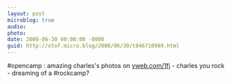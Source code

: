 ```yaml
---
layout: post
microblog: true
audio: 
photo: 
date: 2008-06-30 00:00:00 -0000
guid: http://xtof.micro.blog/2008/06/30/t846710969.html
---
```

#opencamp : amazing charles's photos on [yweb.com/1fj](http://yweb.com/1fj) - charles you rock - dreaming of a #rockcamp?
